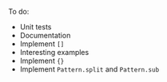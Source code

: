 To do:
  * Unit tests
  * Documentation
  * Implement `[]`
  * Interesting examples
  * Implement `{}`
  * Implement `Pattern.split` and `Pattern.sub`
